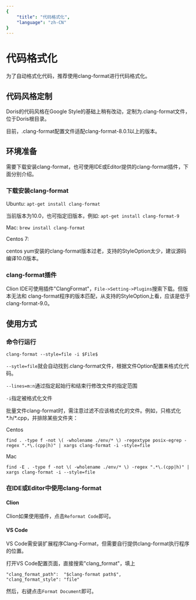 ```yaml
---
{
    "title": "代码格式化",
    "language": "zh-CN"
}
---
```


<!-- 
Licensed to the Apache Software Foundation (ASF) under one
or more contributor license agreements.  See the NOTICE file
distributed with this work for additional information
regarding copyright ownership.  The ASF licenses this file
to you under the Apache License, Version 2.0 (the
"License"); you may not use this file except in compliance
with the License.  You may obtain a copy of the License at

  http://www.apache.org/licenses/LICENSE-2.0

Unless required by applicable law or agreed to in writing,
software distributed under the License is distributed on an
"AS IS" BASIS, WITHOUT WARRANTIES OR CONDITIONS OF ANY
KIND, either express or implied.  See the License for the
specific language governing permissions and limitations
under the License.
-->

# 代码格式化
为了自动格式化代码，推荐使用clang-format进行代码格式化。

## 代码风格定制
Doris的代码风格在Google Style的基础上稍有改动，定制为.clang-format文件，位于Doris根目录。

目前，.clang-format配置文件适配clang-format-8.0.1以上的版本。

## 环境准备
需要下载安装clang-format，也可使用IDE或Editor提供的clang-format插件，下面分别介绍。

### 下载安装clang-format
Ubuntu: `apt-get install clang-format` 

当前版本为10.0，也可指定旧版本，例如: `apt-get install clang-format-9`

Mac: `brew install clang-format`

Centos 7: 

centos yum安装的clang-format版本过老，支持的StyleOption太少，建议源码编译10.0版本。

### clang-format插件
Clion IDE可使用插件"ClangFormat"，`File->Setting->Plugins`搜索下载。但版本无法和
clang-format程序的版本匹配，从支持的StyleOption上看，应该是低于clang-format-9.0。

## 使用方式

### 命令行运行
`clang-format --style=file -i $File$` 

`--sytle=file`就会自动找到.clang-format文件，根据文件Option配置来格式化代码。

`--lines=m:n`通过指定起始行和结束行修改文件的指定范围

`-i`指定被格式化文件

批量文件clang-format时，需注意过滤不应该格式化的文件。例如，只格式化*.h/*.cpp，并排除某些文件夹：

 Centos

`find . -type f -not \( -wholename ./env/* \) -regextype posix-egrep -regex
 ".*\.(cpp|h)" | xargs clang-format -i -style=file`
 
 Mac
 
 `find -E . -type f -not \( -wholename ./env/* \) -regex ".*\.(cpp|h)" | xargs clang-format -i --style=file`

### 在IDE或Editor中使用clang-format
#### Clion
Clion如果使用插件，点击`Reformat Code`即可。
#### VS Code
VS Code需安装扩展程序Clang-Format，但需要自行提供clang-format执行程序的位置。

打开VS Code配置页面，直接搜索"clang_format"，填上

```
"clang_format_path":  "$clang-format path$",
"clang_format_style": "file"
```

然后，右键点击`Format Document`即可。